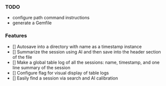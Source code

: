### TODO
- configure path command instructions
- generate a Gemfile

### Features
- [] Autosave into a directory with name as a timestamp instance 
- [] Summarize the session using AI and then save into the header section of the file
- [] Make a global table log of all the sessions: name, timestamp, and one line summary of the session
- [] Configure flag for visual display of table logs 
- [] Easily find a session via search and AI calibration